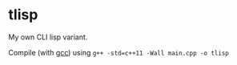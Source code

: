# tlisp
My own CLI lisp variant.

Compile (with [gcc](https://gcc.gnu.org/)) using ```g++ -std=c++11 -Wall main.cpp -o tlisp```

